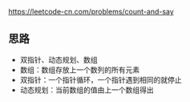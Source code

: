 https://leetcode-cn.com/problems/count-and-say

## 思路

- 双指针、动态规划、数组
- 数组：数组存放上一个数列的所有元素
- 双指针：一个指针循环，一个指针遇到相同的就停止
- 动态规划：当前数组的值由上一个数组得出

